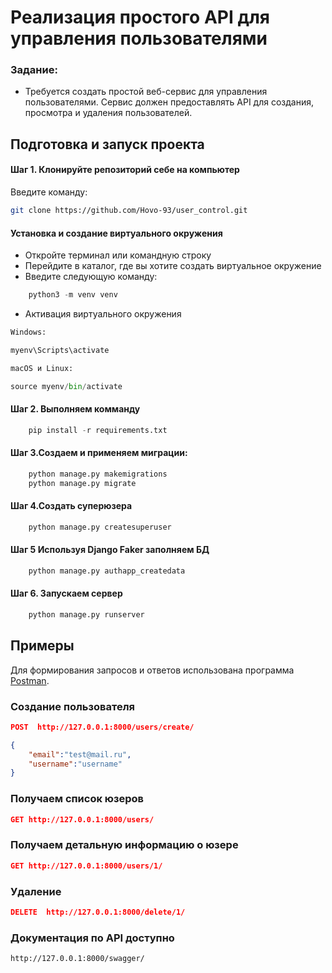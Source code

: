 #  Реализация простого API для управления пользователями
### **Задание:**

- Требуется создать простой веб-сервис для управления пользователями. Сервис должен предоставлять API для создания, просмотра и удаления пользователей.


## Подготовка и запуск проекта

#### Шаг 1. Клонируйте репозиторий себе на компьютер
Введите команду:
```bash
git clone https://github.com/Hovo-93/user_control.git
```
#### Установка и создание виртуального окружения
- Откройте терминал или командную строку
- Перейдите в каталог, где вы хотите создать виртуальное окружение
- Введите следующую команду:
```python
    python3 -m venv venv
```
- Активация виртуального окружения
```python
Windows:

myenv\Scripts\activate

macOS и Linux:

source myenv/bin/activate


```

#### Шаг 2. Выполняем комманду
```python
    pip install -r requirements.txt
```

#### Шаг 3.Создаем и применяем миграции:
```python
    python manage.py makemigrations
    python manage.py migrate
```

#### Шаг 4.Создать суперюзера
```python
    python manage.py createsuperuser
```
#### Шаг 5 Используя Django Faker заполняем БД
```python
    python manage.py authapp_createdata
```

#### Шаг 6. Запускаем сервер 
```python
    python manage.py runserver
```


## Примеры
Для формирования запросов и ответов использована программа [Postman](https://www.postman.com/).
### Coздание пользователя
```json
POST  http://127.0.0.1:8000/users/create/

{ 
    "email":"test@mail.ru",
    "username":"username"
}
```
### Получаем список юзеров
```json
GET http://127.0.0.1:8000/users/
```

### Получаем детальную информацию о юзере
```json
GET http://127.0.0.1:8000/users/1/
```

### Удаление
```json
DELETE  http://127.0.0.1:8000/delete/1/
```


### Документация по API доступно
```html
http://127.0.0.1:8000/swagger/
```



